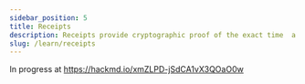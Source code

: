 ```yaml
---
sidebar_position: 5
title: Receipts
description: Receipts provide cryptographic proof of the exact time  a transaction occurred.
slug: /learn/receipts
---
```


In progress at
https://hackmd.io/xmZLPD-jSdCA1vX3QOaO0w
